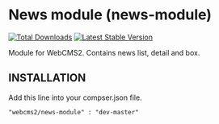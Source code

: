 News module (news-module)
=========================

[![Total Downloads](https://poser.pugx.org/webcms2/news-module/downloads.png)](https://packagist.org/packages/webcms2/news-module)
[![Latest Stable Version](https://poser.pugx.org/webcms2/news-module/v/stable.png)](https://github.com/webcms2/news-module/releases)

Module for WebCMS2. Contains news list, detail and box.

INSTALLATION
-----------

Add this line into your compser.json file.

```
"webcms2/news-module" : "dev-master"
```
